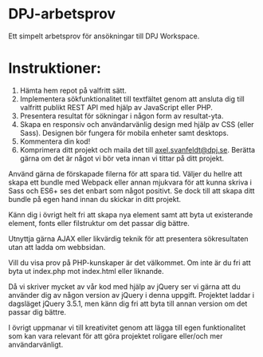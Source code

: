 # DPJ-arbetsprov
Ett simpelt arbetsprov för ansökningar till DPJ Workspace.

# Instruktioner:
1. Hämta hem repot på valfritt sätt.
2. Implementera sökfunktionalitet till textfältet genom att ansluta dig till valfritt publikt REST API med hjälp av JavaScript eller PHP.
3. Presentera resultat för sökningar i någon form av resultat-yta.
4. Skapa en responsiv och användarvänlig design med hjälp av CSS (eller Sass). Designen bör fungera för mobila enheter samt desktops.
5. Kommentera din kod!
6. Komprimera ditt projekt och maila det till axel.svanfeldt@dpj.se. Berätta gärna om det är något vi bör veta innan vi tittar på ditt projekt.

Använd gärna de förskapade filerna för att spara tid. Väljer du hellre att skapa ett bundle med Webpack eller annan mjukvara för att kunna skriva i Sass och ES6+ ses det enbart som något positivt. Se dock till att skapa ditt bundle på egen hand innan du skickar in ditt projekt.

Känn dig i övrigt helt fri att skapa nya element samt att byta ut existerande element, fonts eller filstruktur om det passar dig bättre.

Utnyttja gärna AJAX eller likvärdig teknik för att presentera sökresultaten utan att ladda om webbsidan.

Vill du visa prov på PHP-kunskaper är det välkommet. Om inte är du fri att byta ut index.php mot index.html eller liknande.

Då vi skriver mycket av vår kod med hjälp av jQuery ser vi gärna att du använder dig av någon version av jQuery i denna uppgift. Projektet laddar i dagsläget jQuery 3.5.1, men känn dig fri att byta till annan version om det passar dig bättre.

I övrigt uppmanar vi till kreativitet genom att lägga till egen funktionalitet som kan vara relevant för att göra projektet roligare eller/och mer användarvänligt.
